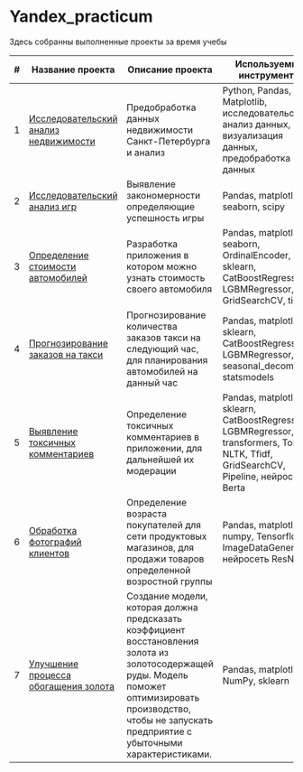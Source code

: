 # Yandex_practicum
Здесь собранны выполненные проекты за время учебы

 | # | Название проекта | Описание проекта | Используемые инструменты |
 | --- | --- | --- | --- |
 | 1 | [Исследовательский анализ недвижимости](https://github.com/GoodSoul174/Portfolio/tree/main/Исследовательский%20анализ%20недвижимости) | Предобработка данных недвижимости Санкт-Петербурга и анализ | Python, Pandas, Matplotlib, исследовательский анализ данных, визуализация данных, предобработка данных |
 | 2 | [Исследовательский анализ игр](https://github.com/GoodSoul174/Portfolio/tree/main/Исследовательский%20анализ%20игр) | Выявление закономерности определяющие успешность игры | Pandas, matplotlib, seaborn, scipy |
 | 3 | [Определение стоимости автомобилей](https://github.com/GoodSoul174/Portfolio/tree/main/Определение%20стоимости%20автомобилей) | Разработка приложения в котором можно узнать стоимость своего автомобиля | Pandas, matplotlib, seaborn, OrdinalEncoder, sklearn, CatBoostRegressor, LGBMRegressor, GridSearchCV, time |
 | 4 | [Прогнозирование заказов на такси](https://github.com/GoodSoul174/Portfolio/tree/main/Прогнозирование%20заказов%20на%20такси) | Прогнозирование количества заказов такси на следующий час, для планирования автомобилей на данный час | Pandas, matplotlib, sklearn, CatBoostRegressor, LGBMRegressor, seasonal_decompose, statsmodels |
 | 5 | [Выявление токсичных комментариев](https://github.com/GoodSoul174/Portfolio/tree/main/Выявление%20токсичных%20комментариев) | Определение токсичных комментариев в приложении, для дальнейшей их модерации | Pandas, matplotlib, sklearn, CatBoostRegressor, LGBMRegressor, transformers, Torch, NLTK, Tfidf, GridSearchCV, Pipeline, нейросеть Berta |
 | 6 | [Обработка фотографий клиентов](https://github.com/GoodSoul174/Portfolio/tree/main/Обработка%20фотографий%20клиентов) | Определение возраста покупателей для сети продуктовых магазинов, для продажи товаров определенной возростной группы | Pandas, matplotlib, numpy, Tensorflow, ImageDataGenerator, нейросеть ResNet |
| 7 | [Улучшение процесса обогащения золота](https://github.com/GoodSoul174/Portfolio/tree/main/Улучшение%20процесса%20обогащения%20золота) | Создание модели, которая должна предсказать коэффициент восстановления золота из золотосодержащей руды. Модель поможет оптимизировать производство, чтобы не запускать предприятие с убыточными характеристиками. | Pandas, matplotlib, NumPy, sklearn |
